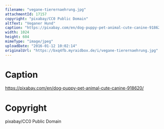 ```yaml
---
filename: "vegane-tierernaehrung.jpg"
attachmentId: 17157
copyright: "pixabay/CC0 Public Domain"
altText: "Veganer Hund"
caption: "https://pixabay.com/en/dog-puppy-pet-animal-cute-canine-918620/"
width: 1024
height: 604
mimeType: "image/jpeg"
uploadDate: "2016-01-12 10:02:14"
originalUrl: "https://bxq4fb.myraidbox.de/i/vegane-tierernaehrung.jpg"
---
```


# Caption

https://pixabay.com/en/dog-puppy-pet-animal-cute-canine-918620/

# Copyright

pixabay/CC0 Public Domain
